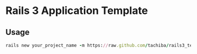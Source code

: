 # Rails 3 Application Template

## Usage

```ruby
rails new your_project_name -m https://raw.github.com/tachiba/rails3_template/master/app_template.rb
```